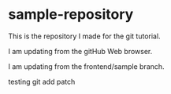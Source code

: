 # sample-repository
This is the repository I made for the git tutorial.

I am updating from the gitHub Web browser.

I am updating from the frontend/sample branch.

testing git add patch